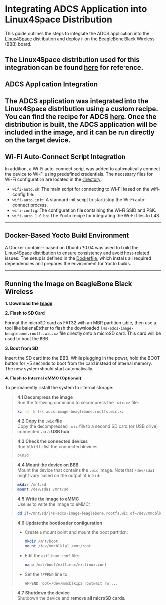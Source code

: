 # Integrating ADCS Application into Linux4Space Distribution

This guide outlines the steps to integrate the ADCS application into the [Linux4Space](https://linux4space.org) distribution and deploy it on the BeagleBone Black Wireless (BBB) board.

The Linux4Space distribution used for this integration can be found [here](https://gitlab.com/linux4space/BBW-ADCS) for reference.
---
## ADCS Application Integration
The ADCS application was integrated into the Linux4Space distribution using a custom recipe. You can find the recipe for ADCS [here](/L4S_yocto_files/adcs/adcs_1.0.bb).
Once the distribution is built, the ADCS application will be included in the image, and it can be run directly on the target device.
---
## Wi-Fi Auto-Connect Script Integration
In addition, a Wi-Fi auto-connect script was added to automatically connect the device to Wi-Fi using predefined credentials. The necessary files for Wi-Fi configuration are located in the  [directory](/L4S_yocto_files/wifi-connection):

- `wifi-auto.sh`: The main script for connecting to Wi-Fi based on the wifi-config file.
- `wifi-auto.init`: A standard init script to start/stop the Wi-Fi auto-connect process.
- `wifi-config`: The configuration file containing the Wi-Fi SSID and PSK.
- `wifi-auto_1.0.bb`: The Yocto recipe for integrating the Wi-Fi files to L4S.
---
## Docker-Based Yocto Build Environment
A Docker container based on Ubuntu 20.04 was used to build the Linux4Space distribution to ensure consistency and avoid host-related issues. The setup is defined in the [Dockerfile](/L4S_yocto_files/Dockerfile), which installs all required dependencies and prepares the environment for Yocto builds.


---
## Running the Image on BeagleBone Black Wireless

**1. Download the [Image]()** 

**2. Flash to SD Card**

Format the microSD card as FAT32 with an MBR partition table, then use a tool like balenaEtcher to flash the downloaded `l4s-adcs-image-beaglebone.rootfs.wic.xz` file directly onto a microSD card. This card will be used to boot the BBB.

**3. Boot from SD**

Insert the SD card into the BBB. While plugging in the power, hold the BOOT button for ~5 seconds to boot from the card instead of internal memory. The new system should start automatically.

**4. Flash to Internal eMMC (Optional)**

To permanently install the system to internal storage:

> **4.1 Decompress the image**  
> Run the following command to decompress the `.wic.xz` file:
> ```bash
> xz -d -k l4s-adcs-image-beaglebone.rootfs.wic.xz
> ```

> **4.2 Copy the `.wic` file**  
> Copy the decompressed `.wic` file to a second SD card (or USB drive) connected via a **USB hub**.

> **4.3 Check the connected devices**  
> Run `blkid` to list the connected devices:
> ```bash
> blkid
> ```

> **4.4 Mount the device on BBB**  
> Mount the device that contains the `.wic` image. Note that `/dev/sda1` might vary based on the output of `blkid`:
> ```bash
> mkdir /mnt/sd
> mount /dev/sda1 /mnt/sd
> ```

> **4.5 Write the image to eMMC**  
> Use `dd` to write the image to eMMC:
> ```bash
> dd if=/mnt/sd/l4s-adcs-image-beaglebone.rootfs.wic of=/dev/mmcblk1 bs=64K
> ```

> **4.6 Update the bootloader configuration**
> - Create a mount point and mount the boot partition:
>     ```bash
>     mkdir /mnt/boot
>     mount /dev/mmcblk1p1 /mnt/boot
>     ```
> - Edit the `extlinux.conf` file:
>     ```bash
>     nano /mnt/boot/extlinux/extlinux.conf
>     ```
> - Set the `APPEND` line to:
>     ```bash
>     APPEND root=/dev/mmcblk1p2 rootwait rw ...
>    ```

> **4.7 Shutdown the device**  
> Shutdown the device and **remove all microSD cards**.






